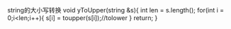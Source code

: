 string的大小写转换
void yToUpper(string &s){
	int len = s.length();
	for(int i = 0;i<len;i++){
		s[i] = toupper(s[i]);//tolower
	}
	return;
}

